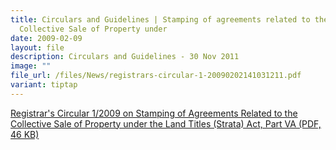 ```yaml
---
title: Circulars and Guidelines | Stamping of agreements related to the
  Collective Sale of Property under
date: 2009-02-09
layout: file
description: Circulars and Guidelines - 30 Nov 2011
image: ""
file_url: /files/News/registrars-circular-1-20090202141031211.pdf
variant: tiptap
---
```

[Registrar's Circular 1/2009 on Stamping of Agreements  Related to the Collective Sale of Property under the Land Titles (Strata) Act, Part VA (PDF, 46 KB)](/files/News/20090202141031211.pdf)
